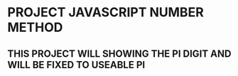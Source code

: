 # PROJECT JAVASCRIPT NUMBER METHOD

## THIS PROJECT WILL SHOWING THE PI DIGIT AND WILL BE FIXED TO USEABLE PI